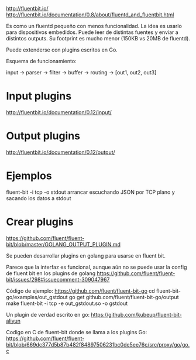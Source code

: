 http://fluentbit.io/
http://fluentbit.io/documentation/0.8/about/fluentd_and_fluentbit.html

Es como un fluentd pequeño con menos funcionalidad.
La idea es usarlo para dispositivos embedidos.
Puede leer de distintas fuentes y enviar a distintos outputs.
Su footprint es mucho menor (150KB vs 20MB de fluentd).

Puede extenderse con plugins escritos en Go.


Esquema de funcionamiento:

input -> parser -> filter -> buffer -> routing -> [out1, out2, out3]


# Input plugins
http://fluentbit.io/documentation/0.12/input/

# Output plugins
http://fluentbit.io/documentation/0.12/output/


# Ejemplos
fluent-bit -i tcp -o stdout
  arrancar escuchando JSON por TCP plano y sacando los datos a stdout



# Crear plugins
https://github.com/fluent/fluent-bit/blob/master/GOLANG_OUTPUT_PLUGIN.md

Se pueden desarrollar plugins en golang para usarse en fluent bit.

Parece que la interfaz es funcional, aunque aún no se puede usar la config de fluent bit en los plugins de golang
https://github.com/fluent/fluent-bit/issues/298#issuecomment-309047967

Código de ejemplo:
https://github.com/fluent/fluent-bit-go
cd fluent-bit-go/examples/out_gstdout
go get github.com/fluent/fluent-bit-go/output
make
fluent-bit -i tcp -e out_gstdout.so -o gstdout


Un plugin de verdad escrito en go:
https://github.com/kubeup/fluent-bit-aliyun

Codigo en C de fluent-bit donde se llama a los plugins Go:
https://github.com/fluent/fluent-bit/blob/669dc377d5b87b482f84897506231bc0de5ee76c/src/proxy/go/go.c
